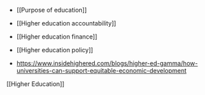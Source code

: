 - [[Purpose of education]]
- [[Higher education accountability]]
- [[Higher education finance]]
- [[Higher education policy]]

- https://www.insidehighered.com/blogs/higher-ed-gamma/how-universities-can-support-equitable-economic-development

[[Higher Education]]
